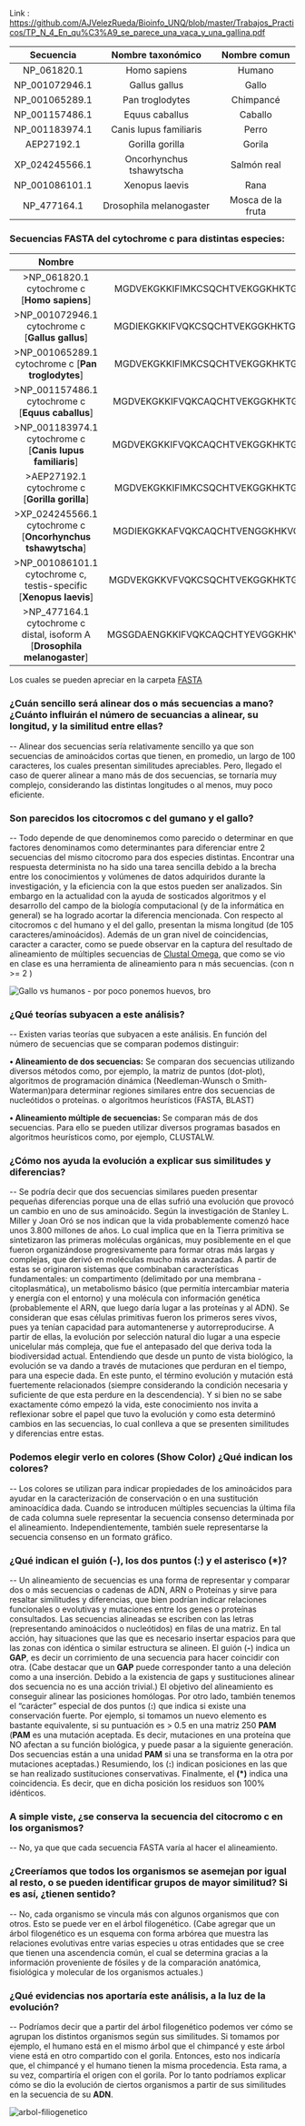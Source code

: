 Link :
https://github.com/AJVelezRueda/Bioinfo_UNQ/blob/master/Trabajos_Practicos/TP_N_4_En_qu%C3%A9_se_parece_una_vaca_y_una_gallina.pdf


| **Secuencia**      | **Nombre taxonómico**        | **Nombre comun** |
|:--------------:|:------------------------:|:-------------:|  
| NP_061820.1    | Homo sapiens             | Humano |
| NP_001072946.1 | Gallus gallus            | Gallo |
| NP_001065289.1 | Pan troglodytes			| Chimpancé |
| NP_001157486.1 | Equus caballus			| Caballo | 
| NP_001183974.1 | Canis lupus familiaris	| Perro |
| AEP27192.1   	 | Gorilla gorilla			| Gorila |
| XP_024245566.1 | Oncorhynchus tshawytscha	| Salmón real |
| NP_001086101.1 | Xenopus laevis			| Rana |
| NP_477164.1	 | Drosophila melanogaster	| Mosca de la fruta |


### Secuencias FASTA del cytochrome c para distintas especies:

| **Nombre**         | **Secuencia**                |
|:--------------:|:------------------------:|
| >NP_061820.1 cytochrome c [**Homo sapiens**]| MGDVEKGKKIFIMKCSQCHTVEKGGKHKTGPNLHGLFGRKTGQAPGYSYTAANKNKGIIWGEDTLMEYLENPKKYIPGTKMIFVGIKKKEERADLIAYLKKATNE|
| >NP_001072946.1 cytochrome c [**Gallus gallus**] | MGDIEKGKKIFVQKCSQCHTVEKGGKHKTGPNLHGLFGRKTGQAEGFSYTDANKNKGITWGEDTLMEYLENPKKYIPGTKMIFAGIKKKSERVDLIAYLKDATSK|
| >NP_001065289.1 cytochrome c [**Pan troglodytes**] | MGDVEKGKKIFIMKCSQCHTVEKGGKHKTGPNLHGLFGRKTGQAPGYSYTAANKNKGIIWGEDTLMEYLENPKKYIPGTKMIFVGIKKKEERADLIAYLKKATNE |
| >NP_001157486.1 cytochrome c [**Equus caballus**] | MGDVEKGKKIFVQKCAQCHTVEKGGKHKTGPNLHGLFGRKTGQAPGFSYTDANKNKGITWKEETLMEYLENPKKYIPGTKMIFAGIKKKTEREDLIAYLKKATNE |
| >NP_001183974.1 cytochrome c [**Canis lupus familiaris**] | MGDVEKGKKIFVQKCAQCHTVEKGGKHKTGPNLHGLFGRKTGQAPGFSYTDANKNKGITWGEETLMEYLENPKKYIPGTKMIFAGIKKTGERADLIAYLKKATKE |
| >AEP27192.1 cytochrome c [**Gorilla gorilla**] | MGDVEKGKKIFIMKCSQCHTVEKGGKHKTGPNLHGLFGRKTGQAPGYSYTAANKNKGIIWGEDTLMEYLENPKKYIPGTKMIFVGIKKKEERADLIAYLKKATNE |
| >XP_024245566.1 cytochrome c [**Oncorhynchus tshawytscha**] | MGDIEKGKKAFVQKCAQCHTVENGGKHKVGPNLWGLFGRKTGQAEGFSYTDANKAKGIVWDTDTLMTYLENPKKYIPGTKMIFAGIKKKGERADLIAYLKSATS |
| >NP_001086101.1 cytochrome c, testis-specific [**Xenopus laevis**] | MGDVEKGKKVFVQKCSQCHTVEKGGKHKTGPNLHGLFGRKTGQAEGFSYTDANKNKGIVWDEDTLMVYLENPKKYIPGTKMIFAGIKKKGERQDLIAYLKQSTSS |
| >NP_477164.1 cytochrome c distal, isoform A [**Drosophila melanogaster**] | MGSGDAENGKKIFVQKCAQCHTYEVGGKHKVGPNLGGVVGRKCGTAAGYKYTDANIKKGVTWTEGNLDEYLKDPKKYIPGTKMVFAGLKKAEERADLIAFLKSNK |

Los cuales se pueden apreciar en la carpeta [FASTA](https://github.com/pache0015/Bioinformatica-UNQ/tree/master/TP%20-%204/FASTA)

### ¿Cuán sencillo será alinear dos o más secuencias a mano? ¿Cuánto influirán el número de secuancias a alinear, su longitud, y la similitud entre ellas?

-- Alinear dos secuencias sería relativamente sencillo ya que son secuencias de aminoácidos cortas que tienen, en promedio, un largo de 100 caracteres, los cuales presentan similitudes apreciables. Pero, llegado el caso de querer alinear a mano más de dos secuencias, se tornaría muy complejo, considerando las distintas longitudes o al menos, muy poco eficiente.

### Son parecidos los citocromos c del gumano y el gallo?

-- Todo depende de que denominemos como parecido o determinar en que factores denominamos como determinantes para diferenciar entre 2 secuencias del mismo citocromo para dos especies distintas. Encontrar una respuesta determinista no ha sido una tarea sencilla debido a la brecha entre los conocimientos y volúmenes de datos adquiridos durante la investigación, y la eficiencia con la que estos pueden ser analizados. Sin embargo en la actualidad con la ayuda de sosticados algoritmos y el desarrollo del campo de la biología computacional (y de la informática en general) se ha logrado acortar la diferencia mencionada.
Con respecto al citocromos c del humano y el del gallo, presentan la misma longitud (de 105 caracteres/aminoácidos). Además de un gran nivel de coincidencias, caracter a caracter, como se puede observar en la captura del resultado de alineamiento de múltiples secuencias de [Clustal Omega](https://www.ebi.ac.uk/Tools/services/web/toolresult.ebi?jobId=clustalo-I20200525-071248-0602-89162796-p2m), que como se vio en clase es una herramienta de alineamiento para n más secuencias. (con n >= 2 )

![Gallo vs humanos - por poco ponemos huevos, bro](https://github.com/pache0015/Bioinformatica-UNQ/blob/master/TP%20-%204/img/gallovshumano.jpg)

### ¿Qué teorías subyacen a este análisis?



-- Existen varias teorías que subyacen a este análisis. En función del número de secuencias que se comparan podemos distinguir: 

**• Alineamiento de dos secuencias:** Se comparan dos secuencias utilizando diversos métodos como, por ejemplo, la matriz de puntos (dot-plot), algoritmos de programación dinámica (Needleman-Wunsch o Smith-Waterman)para determinar regiones similares entre dos secuencias de nucleótidos o proteínas. o algoritmos heurísticos (FASTA, BLAST)

**• Alineamiento múltiple de secuencias:** Se comparan más de dos secuencias. Para ello se pueden utilizar diversos programas basados en algoritmos heurísticos como, por ejemplo, CLUSTALW.


### ¿Cómo nos ayuda la evolución a explicar sus similitudes y diferencias?

-- Se podría decir que dos secuencias similares pueden presentar pequeñas diferencias porque una de ellas sufrió una evolución que provocó un cambio en uno de sus aminoácido.
Según la investigación de Stanley L. Miller y Joan Oró se nos indican que la vida probablemente comenzó hace unos 3.800 millones de años. Lo cual implica que en la Tierra primitiva se sintetizaron las primeras moléculas orgánicas, muy posiblemente en el  que fueron organizándose progresivamente para formar otras más largas y complejas, que derivó en moléculas mucho más avanzadas. A partir de estas se originaron sistemas que combinaban características fundamentales: un compartimento (delimitado por una membrana - citoplasmática), un metabolismo básico (que permitía intercambiar materia y energía con el entorno) y una molécula con información genética (probablemente el ARN, que luego daría lugar a las proteínas y al ADN). Se consideran que esas células primitivas fueron los primeros seres vivos, pues ya tenían capacidad para automantenerse y autorreproducirse. A partir de ellas, la evolución por selección natural dio lugar a una especie unicelular más compleja, que fue el antepasado del que deriva toda la biodiversidad actual. Entendiendo que desde un punto de vista biológico, la evolución se va dando a través de mutaciones que perduran en el tiempo, para una especie dada. En este punto, el término evolución y mutación está fuertemente relacionados (siempre considerando la condición necesaria y suficiente de que esta perdure en la descendencia). Y si bien no se sabe exactamente cómo empezó la vida, este conocimiento nos invita a reflexionar sobre el papel que tuvo la evolución y como esta determinó cambios en las secuencias, lo cual conlleva a que se presenten similitudes y diferencias entre estas.

### Podemos elegir verlo en colores (Show Color) ¿Qué indican los colores?

-- Los colores se utilizan para indicar propiedades de los aminoácidos para ayudar en la caracterización de conservación o en una sustitución aminoacídica dada. Cuando se introducen múltiples secuencias la última fila de cada columna suele representar la secuencia consenso determinada por el alineamiento. Independientemente, también suele representarse la secuencia consenso en un formato gráfico.

### ¿Qué indican el guión (-), los dos  puntos (:) y el asterisco (*)?

-- Un alineamiento de secuencias es una forma de representar y comparar dos o más secuencias o cadenas de ADN, ARN o Proteínas y sirve para resaltar similitudes y diferencias,  que bien podrían indicar relaciones funcionales o evolutivas y mutaciones entre los genes o proteínas consultados. Las secuencias alineadas se escriben con las letras (representando aminoácidos o nucleótidos) en filas de una  matriz. 
En tal acción, hay situaciones que las que es necesario insertar espacios para que las zonas con idéntica o similar estructura se alineen. El guión (**-**) indica un **GAP**, es decir un corrimiento de una secuencia para hacer coincidir con otra. (Cabe destacar que un **GAP** puede corresponder tanto a una deleción como a una inserción. Debido a la existencia de gaps y sustituciones alinear dos secuencia no es una acción trivial.) El objetivo del alineamiento es conseguir alinear las posiciones homólogas.
Por otro lado, también tenemos el “carácter” especial de dos puntos (**:**) que indica si existe una conservación fuerte. Por ejemplo, si tomamos un nuevo elemento es bastante equivalente, si su puntuación es > 0.5 en una matriz 250 **PAM** (**PAM** es una mutación aceptada. Es decir, mutaciones en una proteína que NO afectan a su función biológica, y puede pasar a la siguiente generación. Dos secuencias están a una unidad **PAM** si una se transforma en la otra por mutaciones aceptadas.) Resumiendo, los (**:**) indican posiciones en las que se han realizado sustituciones conservativas.
Finalmente, el **(*)** indica una coincidencia. Es decir, que en dicha posición los residuos son 100% idénticos.

### A simple viste, ¿se conserva la secuencia del citocromo c en los organismos?

-- No, ya que que cada secuencia FASTA varía al hacer el alineamiento. 

### ¿Creeríamos que todos los organismos se asemejan por igual al resto, o se pueden identificar grupos de mayor similitud? Si es así, ¿tienen sentido?

-- No, cada organismo se vincula más con algunos organismos que con otros. Esto se puede ver en el árbol filogenético. (Cabe agregar que un árbol filogenético es un esquema con forma arbórea que muestra las relaciones evolutivas entre varias especies u otras entidades que se cree que tienen una ascendencia común, el cual se determina gracias a la información proveniente de fósiles y de la comparación anatómica, fisiológica y molecular de los organismos actuales.)

### ¿Qué evidencias nos aportaría este análisis, a la luz de la evolución?

-- Podríamos decir que a partir del árbol filogenético podemos ver cómo se agrupan los distintos organismos según sus similitudes. Si tomamos por ejemplo, el humano está en el mismo árbol que el chimpancé y este árbol viene está en otro compartido con el gorila. Entonces, esto nos indicaría que, el chimpancé y el humano tienen la misma procedencia. Esta rama, a su vez, compartiría el origen con el gorila. Por lo tanto podríamos explicar cómo se dio la evolución de ciertos organismos a partir de sus similitudes en la secuencia de su **ADN**.

![arbol-filiogenetico](https://cdn.kastatic.org/ka-perseus-images/c9f825d9158442437ed9cf23310a7655366b7f35.png)

